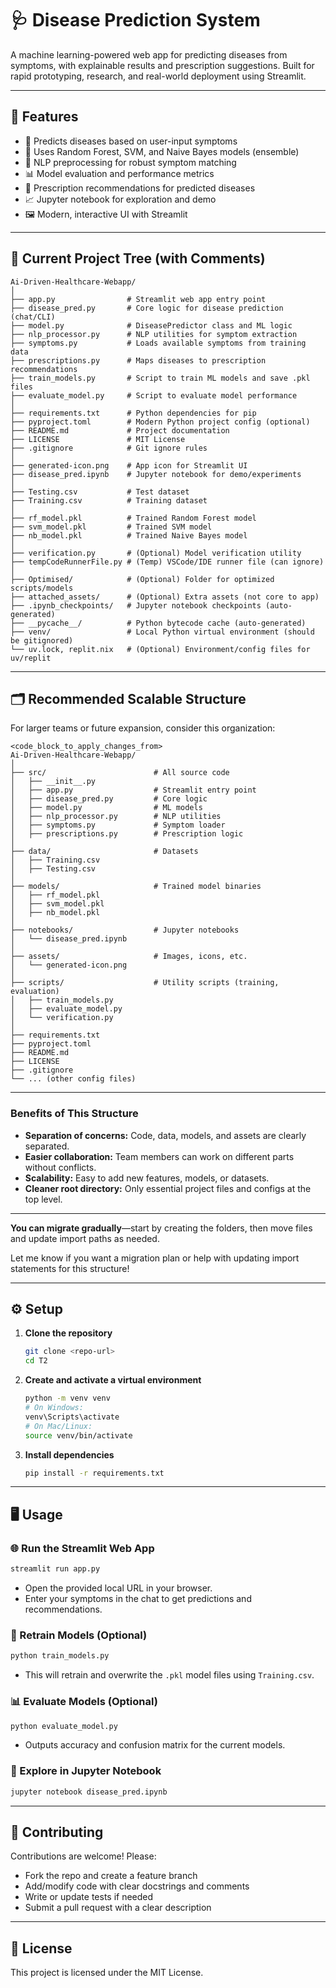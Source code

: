 # 🩺 Disease Prediction System

A machine learning-powered web app for predicting diseases from symptoms, with explainable results and prescription suggestions. Built for rapid prototyping, research, and real-world deployment using Streamlit.

---

## 🚀 Features
- 🤖 Predicts diseases based on user-input symptoms
- 🧠 Uses Random Forest, SVM, and Naive Bayes models (ensemble)
- 📝 NLP preprocessing for robust symptom matching
- 📊 Model evaluation and performance metrics
- 💊 Prescription recommendations for predicted diseases
- 📈 Jupyter notebook for exploration and demo
- 🖼️ Modern, interactive UI with Streamlit

---

## 🌳 **Current Project Tree (with Comments)**

```
Ai-Driven-Healthcare-Webapp/
│
├── app.py                # Streamlit web app entry point
├── disease_pred.py       # Core logic for disease prediction (chat/CLI)
├── model.py              # DiseasePredictor class and ML logic
├── nlp_processor.py      # NLP utilities for symptom extraction
├── symptoms.py           # Loads available symptoms from training data
├── prescriptions.py      # Maps diseases to prescription recommendations
├── train_models.py       # Script to train ML models and save .pkl files
├── evaluate_model.py     # Script to evaluate model performance
│
├── requirements.txt      # Python dependencies for pip
├── pyproject.toml        # Modern Python project config (optional)
├── README.md             # Project documentation
├── LICENSE               # MIT License
├── .gitignore            # Git ignore rules
│
├── generated-icon.png    # App icon for Streamlit UI
├── disease_pred.ipynb    # Jupyter notebook for demo/experiments
│
├── Testing.csv           # Test dataset
├── Training.csv          # Training dataset
│
├── rf_model.pkl          # Trained Random Forest model
├── svm_model.pkl         # Trained SVM model
├── nb_model.pkl          # Trained Naive Bayes model
│
├── verification.py       # (Optional) Model verification utility
├── tempCodeRunnerFile.py # (Temp) VSCode/IDE runner file (can ignore)
│
├── Optimised/            # (Optional) Folder for optimized scripts/models
├── attached_assets/      # (Optional) Extra assets (not core to app)
├── .ipynb_checkpoints/   # Jupyter notebook checkpoints (auto-generated)
├── __pycache__/          # Python bytecode cache (auto-generated)
├── venv/                 # Local Python virtual environment (should be gitignored)
└── uv.lock, replit.nix   # (Optional) Environment/config files for uv/replit
```

---

## 🗂️ **Recommended Scalable Structure**

For larger teams or future expansion, consider this organization:

```
<code_block_to_apply_changes_from>
Ai-Driven-Healthcare-Webapp/
│
├── src/                        # All source code
│   ├── __init__.py
│   ├── app.py                  # Streamlit entry point
│   ├── disease_pred.py         # Core logic
│   ├── model.py                # ML models
│   ├── nlp_processor.py        # NLP utilities
│   ├── symptoms.py             # Symptom loader
│   ├── prescriptions.py        # Prescription logic
│
├── data/                       # Datasets
│   ├── Training.csv
│   ├── Testing.csv
│
├── models/                     # Trained model binaries
│   ├── rf_model.pkl
│   ├── svm_model.pkl
│   ├── nb_model.pkl
│
├── notebooks/                  # Jupyter notebooks
│   └── disease_pred.ipynb
│
├── assets/                     # Images, icons, etc.
│   └── generated-icon.png
│
├── scripts/                    # Utility scripts (training, evaluation)
│   ├── train_models.py
│   ├── evaluate_model.py
│   └── verification.py
│
├── requirements.txt
├── pyproject.toml
├── README.md
├── LICENSE
├── .gitignore
└── ... (other config files)
```

---

### **Benefits of This Structure**
- **Separation of concerns:** Code, data, models, and assets are clearly separated.
- **Easier collaboration:** Team members can work on different parts without conflicts.
- **Scalability:** Easy to add new features, models, or datasets.
- **Cleaner root directory:** Only essential project files and configs at the top level.

---

**You can migrate gradually**—start by creating the folders, then move files and update import paths as needed.

Let me know if you want a migration plan or help with updating import statements for this structure!

---

## ⚙️ Setup

1. **Clone the repository**
   ```bash
   git clone <repo-url>
   cd T2
   ```
2. **Create and activate a virtual environment**
   ```bash
   python -m venv venv
   # On Windows:
   venv\Scripts\activate
   # On Mac/Linux:
   source venv/bin/activate
   ```
3. **Install dependencies**
   ```bash
   pip install -r requirements.txt
   ```

---

## 🖥️ Usage

### 🌐 Run the Streamlit Web App
```bash
streamlit run app.py
```
- Open the provided local URL in your browser.
- Enter your symptoms in the chat to get predictions and recommendations.

### 🧪 Retrain Models (Optional)
```bash
python train_models.py
```
- This will retrain and overwrite the `.pkl` model files using `Training.csv`.

### 📊 Evaluate Models (Optional)
```bash
python evaluate_model.py
```
- Outputs accuracy and confusion matrix for the current models.

### 📓 Explore in Jupyter Notebook
```bash
jupyter notebook disease_pred.ipynb
```

---

## 🤝 Contributing

Contributions are welcome! Please:
- Fork the repo and create a feature branch
- Add/modify code with clear docstrings and comments
- Write or update tests if needed
- Submit a pull request with a clear description

---

## 📄 License

This project is licensed under the MIT License.


